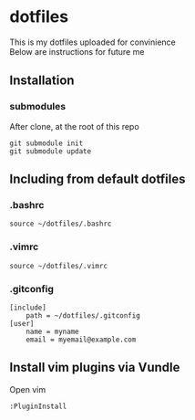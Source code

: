 # dotfiles
This is my dotfiles uploaded for convinience  
Below are instructions for future me

## Installation

### submodules
After clone, at the root of this repo
```
git submodule init
git submodule update
```

## Including from default dotfiles

### .bashrc
```
source ~/dotfiles/.bashrc
```

### .vimrc
```
source ~/dotfiles/.vimrc
```

### .gitconfig
```
[include]
    path = ~/dotfiles/.gitconfig
[user]
    name = myname
    email = myemail@example.com
```

## Install vim plugins via Vundle
Open vim
```
:PluginInstall
```
